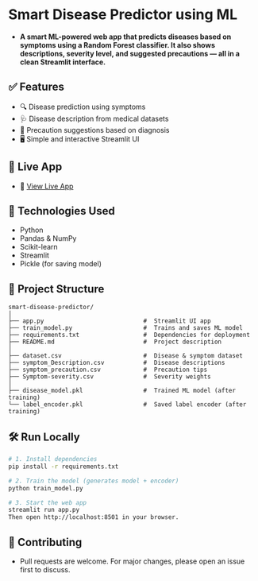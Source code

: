 # Smart Disease Predictor using ML

- **A smart ML-powered web app that predicts diseases based on symptoms using a Random Forest classifier. It also shows descriptions, severity level, and suggested precautions — all in a clean Streamlit interface.**


## ✅ Features

- 🔍 Disease prediction using symptoms
- 🩺 Disease description from medical datasets
- 💊 Precaution suggestions based on diagnosis
- 🖥️ Simple and interactive Streamlit UI


## 🚀 Live App

- 📌 [View Live App](https://subhasis495-smart-disease-predictor-app-jlitp8.streamlit.app/)


## 🧪 Technologies Used

- Python
- Pandas & NumPy
- Scikit-learn
- Streamlit
- Pickle (for saving model)

## 📁 Project Structure
```
smart-disease-predictor/
│
├── app.py                            #  Streamlit UI app
├── train_model.py                    #  Trains and saves ML model
├── requirements.txt                  #  Dependencies for deployment
├── README.md                         #  Project description
│
├── dataset.csv                       #  Disease & symptom dataset
├── symptom_Description.csv           #  Disease descriptions
├── symptom_precaution.csv            #  Precaution tips
├── Symptom-severity.csv              #  Severity weights
│
├── disease_model.pkl                 #  Trained ML model (after training)
└── label_encoder.pkl                 #  Saved label encoder (after training)
```

## 🛠️ Run Locally

```bash
# 1. Install dependencies
pip install -r requirements.txt

# 2. Train the model (generates model + encoder)
python train_model.py

# 3. Start the web app
streamlit run app.py
Then open http://localhost:8501 in your browser.
```


## 🤝 Contributing
- Pull requests are welcome. For major changes, please open an issue first to discuss.
